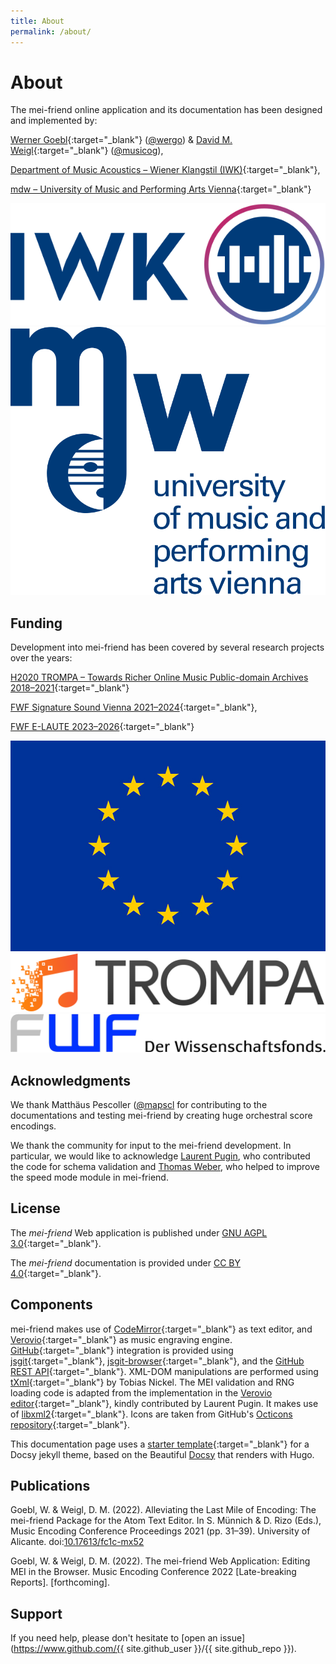 ```yaml
---
title: About
permalink: /about/
---
```


# About

The mei-friend online application and its documentation has been designed and implemented by:

[Werner Goebl](https://iwk.mdw.ac.at/goebl/){:target="_blank"} ([@wergo](https://github.com/wergo)) & 
[David M. Weigl](https://iwk.mdw.ac.at/david-weigl/){:target="_blank"} ([@musicog](https://github.com/musicog)), 

[Department of Music Acoustics &ndash; Wiener Klangstil (IWK)](https://iwk.mdw.ac.at/){:target="_blank"}, 

[mdw &ndash; University of Music and Performing Arts Vienna](https://www.mdw.ac.at/){:target="_blank"}

<div>
<a href="https://iwk.mdw.ac.at" target="_blank">
    <img class="uni-logo" src="../assets/img/IWK-logo.svg" alt="Department of Music Acoustics &ndash; Wiener Klangstil (IWK) logo"/>
</a>

<a href="https://www.mdw.ac.at" target="_blank">
    <img class="uni-logo" src="../assets/img/mdw-logo.svg" alt="mdw &ndash; University of Music and Performing Arts Vienna logo" />
</a>
</div>

## Funding

Development into mei-friend has been covered by several research projects over the years:

[H2020 TROMPA &ndash; Towards Richer Online Music Public-domain Archives 2018&ndash;2021](https://iwk.mdw.ac.at/h2020-trompa/){:target="_blank"}

[FWF Signature Sound Vienna 2021&ndash;2024](https://iwk.mdw.ac.at/signature-sound-vienna/){:target="_blank"}, 

[FWF E-LAUTE 2023&ndash;2026](https://iwk.mdw.ac.at/e-laute/){:target="_blank"}

<div>
<a href="https://trompamusic.eu" target="_blank">
    <img class="eu-logo" src="../assets/img/eu-flag.jpg" alt="H2020 EU logo" />
    <img class="logo" src="../assets/img/TROMPA-logo.png" alt="H2020 TROMPA &ndash; Towards Richer Online Music Public-domain Archives 2018&ndash;2021 logo" />

</a>

<a href="https://www.fwf.ac.at" target="_blank">
    <img class="logo" src="../assets/img/fwf-logo.jpg" alt="Austrian Science Funds logo" />
</a>
</div>

## Acknowledgments

We thank Matthäus Pescoller ([@mapscl](https://github.com/mapscl) for contributing to the documentations and testing mei-friend by creating huge orchestral score encodings.

We thank the community for input to the mei-friend development. 
In particular, we would like to acknowledge [Laurent Pugin](https://github.com/lpugin), who contributed the code for schema validation and 
[Thomas Weber](https://github.com/th-we), who helped to improve the speed mode module in mei-friend.

## License

The *mei-friend* Web application is published under [GNU AGPL 3.0](https://github.com/mei-friend/mei-friend/blob/main/LICENSE){:target="_blank"}. 

The *mei-friend* documentation is provided under [CC BY 4.0](http://creativecommons.org/licenses/by/4.0/){:target="_blank"}.


## Components

mei-friend makes use of [CodeMirror](https://codemirror.net){:target="_blank"} as text editor, and [Verovio](https://www.verovio.org){:target="_blank"} as music engraving engine. 
[GitHub](https://github.org){:target="_blank"} integration is provided using [jsgit](https://github.com/creationix/jsgit){:target="_blank"}, [jsgit-browser](https://github.com/LivelyKernel/js-git-browser){:target="_blank"}, and the [GitHub REST API](https://docs.github.com/en/rest){:target="_blank"}. XML-DOM manipulations are performed using [tXml](https://github.com/TobiasNickel/tXml){:target="_blank"} by Tobias Nickel. 
The MEI validation and RNG loading code is adapted from the implementation in the [Verovio editor](https://editor.verovio.org){:target="_blank"}, kindly contributed by Laurent Pugin. It makes use of [libxml2](https://gitlab.gnome.org/GNOME/libxml2/){:target="_blank"}. 
Icons are taken from GitHub's [Octicons repository](https://github.com/primer/octicons){:target="_blank"}.

This documentation page uses a [starter template](https://vsoch.github.io/docsy-jekyll/){:target="_blank"} for a Docsy jekyll theme, based
on the Beautiful [Docsy](https://github.com/google/docsy) that renders with Hugo. 

## Publications
<a name="GoeblWeigl-MEC2021"></a>Goebl, W. & Weigl, D. M. (2022). Alleviating the Last Mile of Encoding: The mei-friend Package for the Atom Text Editor.  In S. Münnich & D. Rizo (Eds.), Music Encoding Conference Proceedings 2021 (pp. 31&ndash;39). University of Alicante. doi:[10.17613/fc1c-mx52](https://doi.org/10.17613/fc1c-mx52)

<a name="GoeblWeigl-MEC2022">Goebl, W. & Weigl, D. M. (2022). The mei-friend Web Application: Editing MEI in the Browser. Music Encoding Conference 2022 [Late-breaking Reports]. [forthcoming].

## Support

If you need help, please don't hesitate to [open an issue](https://www.github.com/{{ site.github_user }}/{{ site.github_repo }}).

